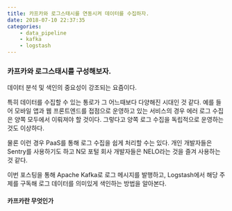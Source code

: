 ```yaml
---
title: 카프카와 로그스태시를 연동시켜 데이터를 수집하자.
date: 2018-07-10 22:37:35
categories:
    - data_pipeline
    - kafka
    - logstash
---
```


### 카프카와 로그스태시를 구성해보자. 

데이터 분석 및 색인의 중요성이 강조되는 요즘이다. 

특히 데이터를 수집할 수 있는 통로가 그 어느때보다 다양해진 시대인 것 같다. 예를 들어 모바일 앱과 웹 프론트엔드를 접점으로 운영하고 있는 서비스의 경우 에러 로그 수집은 양쪽 모두에서 이뤄져야 할 것이다. 그렇다고 양쪽 로그 수집을 독립적으로 운영하는 것도 이상하다. 

물론 이런 경우 PaaS를 통해 로그 수집을 쉽게 처리할 수는 있다. 개인 개발자들은 Sentry를 사용하기도 하고 N모 포털 회사 개발자들은 NELO라는 것을 즐겨 사용하는 것 같다. 

이번 포스팅을 통해 Apache Kafka로 로그 메시지를 발행하고, Logstash에서 해당 주제를 구독해 로그 데이터를 의미있게 색인하는 방법을 알아본다. 

#### 카프카란 무엇인가